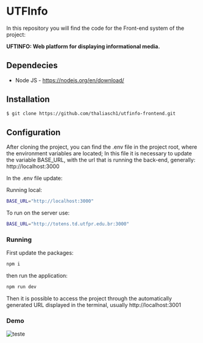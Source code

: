 # UTFInfo
In this repository you will find the code for the Front-end system of the project:

 <b>UFTINFO: Web platform for displaying informational media.</b>

## Dependecies

* Node JS - https://nodejs.org/en/download/

## Installation 

```bash
$ git clone https://github.com/thaliasch1/utfinfo-frontend.git
```


## Configuration

After cloning the project, you can find the .env file in the project root, where the environment variables are located; In this file it is necessary to update the variable BASE_URL, with the url that is running the back-end, generally: http://localhost:3000

In the .env file update: 


Running local: 
```bash
BASE_URL="http://localhost:3000"
```

To run on the server use: 
```bash
BASE_URL="http://totens.td.utfpr.edu.br:3000"
```

### Running

First update the packages:

```bash
npm i
```
then run the application:
```bash
npm run dev
```

Then it is possible to access the project through the automatically generated URL displayed in the terminal, usually http://localhost:3001

### Demo


![teste](https://user-images.githubusercontent.com/118744259/203845030-734ee406-18df-4750-ace7-d389d5f94ed8.gif)


